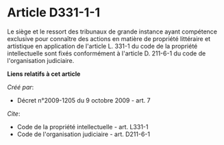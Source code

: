 # Article D331-1-1

Le siège et le ressort des tribunaux de grande instance ayant compétence exclusive pour connaître des actions en matière de
propriété littéraire et artistique en application de l'article L. 331-1 du code de la propriété intellectuelle sont fixés
conformément à l'article D. 211-6-1 du code de l'organisation judiciaire.

**Liens relatifs à cet article**

_Créé par_:

  - Décret n°2009-1205 du 9 octobre 2009 - art. 7

_Cite_:

  - Code de la propriété intellectuelle - art. L331-1
  - Code de l'organisation judiciaire - art. D211-6-1
